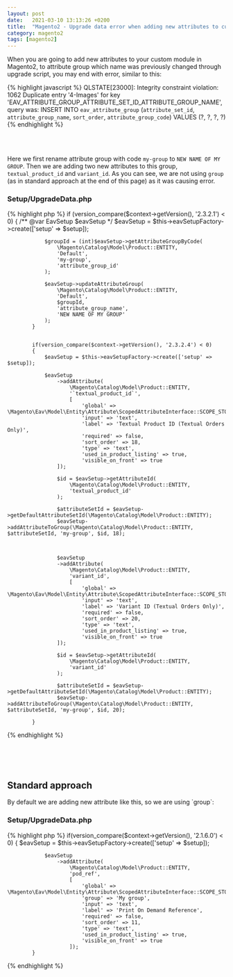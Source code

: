 ```yaml
---
layout: post
date:   2021-03-10 13:13:26 +0200
title:  "Magento2 - Upgrade data error when adding new attributes to custom module"
category: magento2
tags: [magento2]
---
```

When you are going to add new attributes to your custom module in Magento2, to attribute group which name was previously changed through upgrade script, you may end with error, similar to this:

{% highlight javascript %}
QLSTATE[23000]: Integrity constraint violation: 1062 Duplicate entry '4-Images' for key 'EAV_ATTRIBUTE_GROUP_ATTRIBUTE_SET_ID_ATTRIBUTE_GROUP_NAME', query was: INSERT INTO `eav_attribute_group` (`attribute_set_id`, `attribute_group_name`, `sort_order`, `attribute_group_code`) VALUES (?, ?, ?, ?)
{% endhighlight %}

<br /><br />

Here we first rename attribute group with code `my-group` to `NEW NAME OF MY GROUP`. Then we are adding two new attributes to this group, `textual_product_id` and `variant_id`. As you can see, we are not using `group` (as in standard approach at the end of this page) as it was causing error. 


<h3>Setup/UpgradeData.php</h3>
{% highlight php %}
if (version_compare($context->getVersion(), '2.3.2.1') < 0) {
				/** @var EavSetup $eavSetup */
				$eavSetup = $this->eavSetupFactory->create(['setup' => $setup]);				
	
				$groupId = (int)$eavSetup->getAttributeGroupByCode(
					\Magento\Catalog\Model\Product::ENTITY,
					'Default',
					'my-group',
					'attribute_group_id'
				);
				
				$eavSetup->updateAttributeGroup(
					\Magento\Catalog\Model\Product::ENTITY,
					'Default', 
					$groupId,  
					'attribute_group_name', 
					'NEW NAME OF MY GROUP'
				);
			}


			if(version_compare($context->getVersion(), '2.3.2.4') < 0)
			{	
				$eavSetup = $this->eavSetupFactory->create(['setup' => $setup]);

				$eavSetup
					->addAttribute(
						\Magento\Catalog\Model\Product::ENTITY,
						'`textual_product_id`',
						[
							'global' => \Magento\Eav\Model\Entity\Attribute\ScopedAttributeInterface::SCOPE_STORE,
							'input' => 'text',
							'label' => 'Textual Product ID (Textual Orders Only)',
							'required' => false,
							'sort_order' => 18,
							'type' => 'text',
							'used_in_product_listing' => true,
							'visible_on_front' => true
					]);

					$id = $eavSetup->getAttributeId(
						\Magento\Catalog\Model\Product::ENTITY,
						'textual_product_id'
					);
			
					$attributeSetId = $eavSetup->getDefaultAttributeSetId(\Magento\Catalog\Model\Product::ENTITY);
					$eavSetup->addAttributeToGroup(\Magento\Catalog\Model\Product::ENTITY, $attributeSetId, 'my-group', $id, 18);



					$eavSetup
					->addAttribute(
						\Magento\Catalog\Model\Product::ENTITY,
						'variant_id',
						[
							'global' => \Magento\Eav\Model\Entity\Attribute\ScopedAttributeInterface::SCOPE_STORE,
							'input' => 'text',
							'label' => 'Variant ID (Textual Orders Only)',
							'required' => false,
							'sort_order' => 20,
							'type' => 'text',
							'used_in_product_listing' => true,
							'visible_on_front' => true
					]);

					$id = $eavSetup->getAttributeId(
						\Magento\Catalog\Model\Product::ENTITY,
						'variant_id'
					);
			
					$attributeSetId = $eavSetup->getDefaultAttributeSetId(\Magento\Catalog\Model\Product::ENTITY);
					$eavSetup->addAttributeToGroup(\Magento\Catalog\Model\Product::ENTITY, $attributeSetId, 'my-group', $id, 20);
					
			}
{% endhighlight %}



<br /><br /><br />
<h2>Standard approach</h2>
By default we are adding new attribute like this, so we are using `group`:

<h3>Setup/UpgradeData.php</h3>
{% highlight php %}
if(version_compare($context->getVersion(), '2.1.6.0') < 0)
			{
				$eavSetup = $this->eavSetupFactory->create(['setup' => $setup]);
	
				$eavSetup
					->addAttribute(
						\Magento\Catalog\Model\Product::ENTITY,
						'pod_ref',
						[
							'global' => \Magento\Eav\Model\Entity\Attribute\ScopedAttributeInterface::SCOPE_STORE,
							'group' => 'My group',
							'input' => 'text',
							'label' => 'Print On Demand Reference',
							'required' => false,
							'sort_order' => 11,
							'type' => 'text',
							'used_in_product_listing' => true,
							'visible_on_front' => true
						]);
			}
{% endhighlight %}            